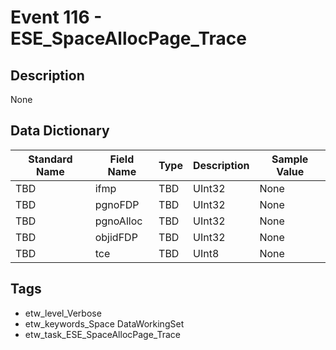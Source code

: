# Event 116 - ESE_SpaceAllocPage_Trace

## Description
None

## Data Dictionary
|Standard Name|Field Name|Type|Description|Sample Value|
|---|---|---|---|---|
|TBD|ifmp|TBD|UInt32|None|None|
|TBD|pgnoFDP|TBD|UInt32|None|None|
|TBD|pgnoAlloc|TBD|UInt32|None|None|
|TBD|objidFDP|TBD|UInt32|None|None|
|TBD|tce|TBD|UInt8|None|None|

## Tags
* etw_level_Verbose
* etw_keywords_Space DataWorkingSet
* etw_task_ESE_SpaceAllocPage_Trace